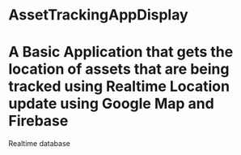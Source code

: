 # AssetTrackingAppDisplay
# A Basic Application that gets the location of assets that are being tracked using Realtime Location update using Google Map and Firebase 
Realtime database
